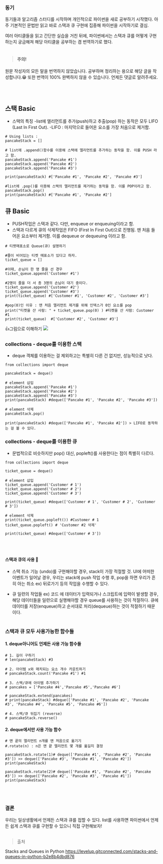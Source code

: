 
### 동기
동기들과 알고리즘 스터디를 시작하며 개인적으로 파이썬을 새로 공부하기 시작했다. 아주 기본적인 문법만 읽고 바로 스택과 큐 구현에 집중해 파이썬을 시작하기로 결심.

여러 아티클들을 읽고 간단한 실습을 거친 뒤에, 파이썬에서는 스택과 큐를 어떻게 구현하는지 궁금해져 해당 아티클을 공부하는 겸 번역하기로 했다.
<br><br>
> #### 주의!
원문 작성자의 모든 말을 번역하지 않았습니다.
공부하며 정리하는 용으로 해당 글을 작성합니다.😁
또한 번역이 100% 완벽하지 않을 수 있습니다. 
언제든 댓글로 알려주세요.

<br><br>

## 스택 Basic

* 스택의 특징 
-list에 엘리먼트를 추가(push)하고 추출(pop) 하는 동작은 모두 LIFO (Last In First Out).
-LIFO : 마지막으로 들어온 요소를 가장 처음으로 제거함.

```
# Using lists : 
pancakeStack = []

# list에 .append()함수를 이용해 스택에 엘리먼트를 추가하는 동작을 함. 이를 PUSH 라고 함.
pancakeStack.append('Pancake #1')
pancakeStack.append('Pancake #2')
pancakeStack.append('Pancake #3')

print(pancakeStack) #['Pancake #1', 'Pancake #2', 'Pancake #3']

#list에 .pop()를 이용해 스택의 엘리먼트를 제거하는 동작을 함. 이를 POP이라고 함.
pancakeStack.pop()
print(pancakeStack) #['Pancake #1', 'Pancake #2']
```


## 큐 Basic
* PUSH작업은 스택과 같다. 다만, enqueue or enqueuing이라고 함.
* 스택과 다르게 큐의 삭제작업은 FIFO (First In First Out)으로 진행됨. 맨 처음 들어온 요소부터 제거함.
이를 dequeue or dequeuing 이라고 함.

```
# 티켓매표소로 Queue(큐) 설명하기

#줄이 비어있는 티켓 매표소가 있다고 하자.
ticket_queue = []

#이때, 손님이 한 명 줄을 선 경우
ticket_queue.append('Customer #1')

#2명이 줄을 더 서 총 3명의 손님이 대기 중이다.
ticket_queue.append('Customer #2')
ticket_queue.append('Customer #3')
print(ticket_queue) #['Customer #1', 'Customer #2', 'Customer #3']

#pop(0)인 이유 : 맨 처음 엘리먼트 제거를 위해 인덱스가 0인 요소를 pop
print("티켓을 산 사람: " + ticket_queue.pop(0) ) #티켓을 산 사람: Customer #1
print(ticket_queue)  #['Customer #2', 'Customer #3']
```
👍그림으로 이해하기
![](https://images.velog.io/images/sohyeon00/post/83d368b6-5e2a-4d47-9364-dddceadabf07/image.png)

### collections - deque를 이용한 스택
- deque 객체를 이용하는 걸 제외하고는 특별히 다른 건 없지만, 성능적으로 낫다.
```
from collections import deque

pancakeStack = deque()

# element 삽입
pancakeStack.append('Pancake #1')
pancakeStack.append('Pancake #2')
pancakeStack.append('Pancake #3')
print(pancakeStack) #deque(['Pancake #1', 'Pancake #2', 'Pancake #3'])

# element 삭제
pancakeStack.pop()

print(pancakeStack) #deque(['Pancake #1', 'Pancake #2']) > LIFO로 동작하는 걸 볼 수 있다.
```

### collections - deque를 이용한 큐
- 문법적으로 비슷하지만 pop() 대신, popleft()를 사용한다는 점이 특별히 다르다.

```
from collections import deque

ticket_queue = deque()

# element 삽입
ticket_queue.append('Customer # 1')
ticket_queue.append('Customer # 2')
ticket_queue.append('Customer # 3')

print(ticket_queue) #deque(['Customer # 1', 'Customer # 2', 'Customer # 3'])

# element 삭제
print(ticket_queue.popleft()) #Customer # 1
ticket_queue.popleft() # 'Customer #2 삭제'

print(ticket_queue) #deque(['Customer # 3'])
``` 
<br><br>
#### 스택과 큐의 사용 📕
- 스택
취소 기능 (undo)를 구현해야할 경우, stack이 가장 적절할 것.
UI에 어떠한 이벤트가 일어날 경우, 우리는 stack에 push 작업 수행 후, pop을 하면 우리가 흔히 아는 취소 ex) 뒤로가기 등의 작업을 수행할 수 있다.

- 큐
일련의 작업들 ex) 코드 에 데이터가 입력되거나 스크립트에 입력이 발생할 경우, 해당 데이터들을 일련으로 실행해야할 경우 queue를 사용하는 것이 적절하다.
큐에 데이터를 저장(enqueue)하고 순서대로 처리(dequeue)하는 것이 적절하기 때문이다.
<br><br>
### 스택과 큐 모두 사용가능한 함수들

#### 1. deque아니어도 언제든 사용 가능 함수들

```
# 1. 길이 구하기
# len(pancakeStack) #3

# 2. 아이템 x와 매치되는 요소 개수 카운트하기
# pancakeStack.count('Pancake #1') #1

# 3. 스택/큐에 아이템 추가하기
# pancakes = ['Pancake #4','Pancake #5','Pancake #6']

# pancakeStack.extend(pancakes)
# print(pancakeStack) #deque(['Pancake #1', 'Pancake #2', 'Pancake #3', 'Pancake #4', 'Pancake #5', 'Pancake #6'])

# 4. 스택/큐 뒤집기 (reverse)
# pancakeStack.reverse()
```

#### 2. deque에서만 사용 가능 함수
```
# 맨 끝의 엘리먼트 n개를 맨 처음으로 옮기기
#.rotate(n) : n은 맨 끝 엘리먼트 몇 개를 옮길지 결정 

pancakeStack.rotate(1)# deque(['Pancake #1', 'Pancake #2', 'Pancake #3']) >> deque(['Pancake #3', 'Pancake #1', 'Pancake #2'])
print(pancakeStack) 

pancakeStack.rotate(2)# deque(['Pancake #1', 'Pancake #2', 'Pancake #3']) >> deque(['Pancake #2', 'Pancake #3', 'Pancake #1'])
print(pancakeStack) 
```
<br><br>
### 결론
우리는 일상생활에서 언제든 스택과 큐를 접할 수 있다.
list를 사용하면 파이썬에서 언제든 쉽게 스택과 큐를 구현할 수 있으니 직접 구현해보자!
<br><br>
> 출처

Stacks and Queues in Python
https://levelup.gitconnected.com/stacks-and-queues-in-python-b2e8b4dbd876